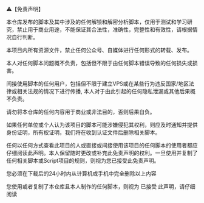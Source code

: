 
⚠️【免责声明】

本仓库发布的脚本及其中涉及的任何解锁和解密分析脚本，仅用于测试和学习研究，禁止用于商业用途，不能保证其合法性，准确性，完整性和有效性，请根据情况自行判断。

本项目内所有资源文件，禁止任何公众号、自媒体进行任何形式的转载、发布。

本人对任何脚本问题概不负责，包括但不限于由任何脚本错误导致的任何损失或损害。

间接使用脚本的任何用户，包括但不限于建立VPS或在某些行为违反国家/地区法律或相关法规的情况下进行传播, 本人对于由此引起的任何隐私泄漏或其他后果概不负责。

请勿将本仓库的任何内容用于商业或非法目的，否则后果自负。

如果任何单位或个人认为该项目的脚本可能涉嫌侵犯其权利，则应及时通知并提供身份证明，所有权证明，我们将在收到认证文件后删除相关脚本。

任何以任何方式查看此项目的人或直接或间接使用该项目的任何脚本的使用者都应仔细阅读此声明。本人保留随时更改或补充此免责声明的权利。一旦使用并复制了任何相关脚本或Script项目的规则，则视为您已接受此免责声明。

您必须在下载后的24小时内从计算机或手机中完全删除以上内容

您使用或者复制了本仓库且本人制作的任何脚本，则视为 已接受 此声明，请仔细阅读
